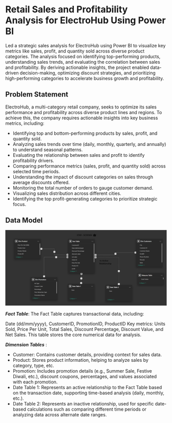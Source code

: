 # Retail Sales and Profitability Analysis for ElectroHub Using Power BI

Led a strategic sales analysis for ElectroHub using Power BI to visualize key metrics like sales, profit, and quantity sold across diverse product categories. The analysis focused on identifying top-performing products, understanding sales trends, and evaluating the correlation between sales and profitability. By deriving actionable insights, the project enabled data-driven decision-making, optimizing discount strategies, and prioritizing high-performing categories to accelerate business growth and profitability.

## Problem Statement 

ElectroHub, a multi-category retail company, seeks to optimize its sales performance and profitability across diverse product lines and regions. To achieve this, the company requires actionable insights into key business metrics, including:

- Identifying top and bottom-performing products by sales, profit, and quantity sold.
- Analyzing sales trends over time (daily, monthly, quarterly, and annually) to understand seasonal patterns.
- Evaluating the relationship between sales and profit to identify profitability drivers.
- Comparing performance metrics (sales, profit, and quantity sold) across selected time periods.
- Understanding the impact of discount categories on sales through average discounts offered.
- Monitoring the total number of orders to gauge customer demand.
- Visualizing sales distribution across different cities.
- Identifying the top profit-generating categories to prioritize strategic focus.

## Data Model 

![image alt ](https://github.com/AtharvThakur7/SalesData-Analytics/blob/351accd6e51b618072d01909abe36d49a2f2ff84/Screenshot%202025-01-07%20222053.png)


***Fact Table***: The Fact Table captures transactional data, including:

Date (dd/mm/yyyy), CustomerID, PromotionID, ProductID
Key metrics: Units Sold, Price Per Unit, Total Sales, Discount Percentage, Discount Value, and Net Sales.
This table stores the core numerical data for analysis.

***Dimension Tables*** :

- Customer: Contains customer details, providing context for sales data.
- Product: Stores product information, helping to analyze sales by category, type, etc.
- Promotion: Includes promotion details (e.g., Summer Sale, Festive Diwali, etc.), discount coupons, percentages, and values associated with each promotion.
- Date Table 1: Represents an active relationship to the Fact Table based on the transaction date, supporting time-based analysis (daily, monthly, etc.).
- Date Table 2: Represents an inactive relationship, used for specific date-based calculations such as comparing different time periods or analyzing data across alternate date ranges.
